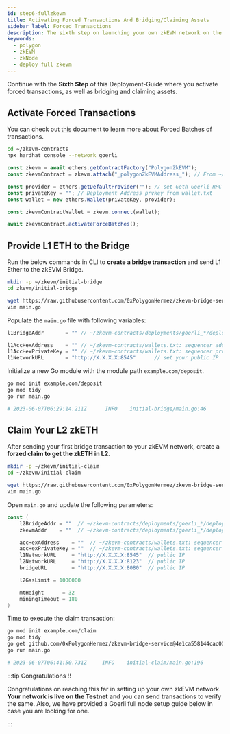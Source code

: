 ```yaml
---
id: step6-fullzkevm
title: Activating Forced Transactions And Bridging/Claiming Assets
sidebar_label: Forced Transactions
description: The sixth step on launching your own zkEVM network on the Goerli testnet.
keywords:
  - polygon
  - zkEVM
  - zkNode
  - deploy full zkevm
---
```


Continue with the **Sixth Step** of this Deployment-Guide where you activate forced transactions, as well as bridging and claiming assets.

## Activate Forced Transactions


You can check out [this](/zkevm/protocol/sequencer-resistance.md) document to learn more about Forced Batches of transactions.

```bash
cd ~/zkevm-contracts
npx hardhat console --network goerli
```

```js
const zkevm = await ethers.getContractFactory("PolygonZkEVM");
const zkevmContract = zkevm.attach("_polygonZkEVMAddress_"); // From ~/zkevm-contracts/deployments/goerli_*/deploy_output.json polygonZkEVMAddress

const provider = ethers.getDefaultProvider(""); // set Geth Goerli RPC endpoint
const privateKey = ""; // Deployment Address prvkey from wallet.txt
const wallet = new ethers.Wallet(privateKey, provider);

const zkevmContractWallet = zkevm.connect(wallet);

await zkevmContract.activateForceBatches();
```

## Provide L1 ETH to the Bridge

Run the below commands in CLI to **create a bridge transaction** and send L1 Ether to the zkEVM Bridge.

```bash
mkdir -p ~/zkevm/initial-bridge
cd zkevm/initial-bridge

wget https://raw.githubusercontent.com/0xPolygonHermez/zkevm-bridge-service/develop/test/scripts/deposit/main.go
vim main.go
```

Populate the `main.go` file with following variables:

```go
l1BridgeAddr       = "" // ~/zkevm-contracts/deployments/goerli_*/deploy_output.json: polygonZkEVMBridgeAddress

l1AccHexAddress    = "" // ~/zkevm-contracts/wallets.txt: sequencer address
l1AccHexPrivateKey = "" // ~/zkevm-contracts/wallets.txt: sequencer prvkey
l1NetworkURL       = "http://X.X.X.X:8545"      // set your public IP
```

Initialize a new Go module with the module path `example.com/deposit`.

```bash
go mod init example.com/deposit
go mod tidy
go run main.go

# 2023-06-07T06:29:14.211Z      INFO    initial-bridge/main.go:46       Success!        {"pid": 776268, "version": "v0.1.0"}
```

## Claim Your L2 zkETH

After sending your first bridge transaction to your zkEVM network, create a **forzed claim to get the zkETH in L2**.

```bash
mkdir -p ~/zkevm/initial-claim
cd ~/zkevm/initial-claim

wget https://raw.githubusercontent.com/0xPolygonHermez/zkevm-bridge-service/develop/test/scripts/initialClaim/main.go
vim main.go
```

Open `main.go` and update the following parameters:

```go
const (
    l2BridgeAddr = ""  // ~/zkevm-contracts/deployments/goerli_*/deploy_output.json: polygonZkEVMBridgeAddress
    zkevmAddr    = ""  // ~/zkevm-contracts/deployments/goerli_*/deploy_output.json: polygonZkEVMAddress

    accHexAddress    = ""  // ~/zkevm-contracts/wallets.txt: sequencer address
    accHexPrivateKey = ""  // ~/zkevm-contracts/wallets.txt: sequencer prvkey
    l1NetworkURL     = "http://X.X.X.X:8545"  // public IP
    l2NetworkURL     = "http://X.X.X.X:8123"  // public IP
    bridgeURL        = "http://X.X.X.X:8080"  // public IP

    l2GasLimit = 1000000

    mtHeight      = 32
    miningTimeout = 180
)
```

Time to execute the claim transaction:

```bash
go mod init example.com/claim
go mod tidy
go get github.com/0xPolygonHermez/zkevm-bridge-service@4e1ca558144cac00fe0762329aaf7b3e9482b57a
go run main.go

# 2023-06-07T06:41:50.731Z     INFO    initial-claim/main.go:196       Success!!!!     {"pid": 783804, "version": "v0.1.0"}
```

:::tip Congratulations !!

Congratulations on reaching this far in setting up your own zkEVM network. **Your network is live on the Testnet** and you can send transactions to verify the same. Also, we have provided a Goerli full node setup guide below in case you are looking for one.

:::
